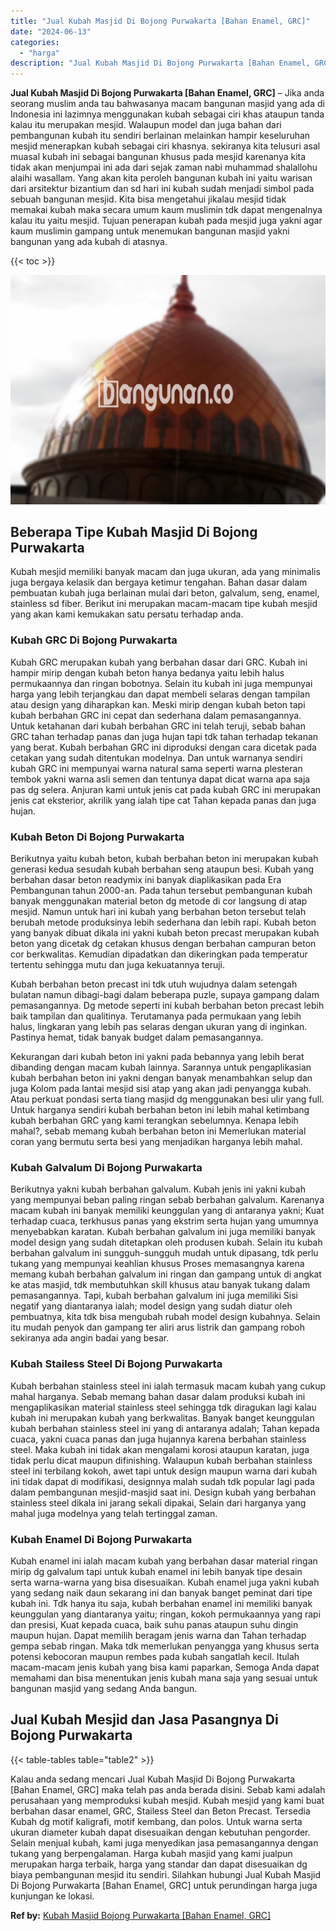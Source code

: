 ```yaml
---
title: "Jual Kubah Masjid Di Bojong Purwakarta [Bahan Enamel, GRC]"
date: "2024-06-13"
categories: 
  - "harga"
description: "Jual Kubah Masjid Di Bojong Purwakarta [Bahan Enamel, GRC]. Kalau anda sedang mencari Jual Kubah Masjid Di Bojong Purwakarta [Bahan Enamel, GRC] maka telah..."
---
```


**Jual Kubah Masjid Di Bojong Purwakarta \[Bahan Enamel, GRC\]** – Jika anda seorang muslim anda tau bahwasanya macam bangunan masjid yang ada di Indonesia ini lazimnya menggunakan kubah sebagai ciri khas ataupun tanda kalau itu merupakan mesjid. Walaupun model dan juga bahan dari pembangunan kubah itu sendiri berlainan melainkan hampir keseluruhan mesjid menerapkan kubah sebagai ciri khasnya. sekiranya kita telusuri asal muasal kubah ini sebagai bangunan khusus pada mesjid karenanya kita tidak akan menjumpai ini ada dari sejak zaman nabi muhammad shalallohu alaihi wasallam. Yang akan kita peroleh bangunan kubah ini yaitu warisan dari arsitektur bizantium dan sd hari ini kubah sudah menjadi simbol pada sebuah bangunan mesjid. Kita bisa mengetahui jikalau mesjid tidak memakai kubah maka secara umum kaum muslimin tdk dapat mengenalnya kalau itu yaitu mesjid. Tujuan penerapan kubah pada mesjid juga yakni agar kaum muslimin gampang untuk menemukan bangunan masjid yakni bangunan yang ada kubah di atasnya.

{{< toc >}}

![Jual Kubah Masjid Di Bojong Purwakarta [Bahan Enamel, GRC]](/images/jual-kubah-masjid-23.png)

## Beberapa Tipe Kubah Masjid Di Bojong Purwakarta

Kubah mesjid memiliki banyak macam dan juga ukuran, ada yang minimalis juga bergaya kelasik dan bergaya ketimur tengahan. Bahan dasar dalam pembuatan kubah juga berlainan mulai dari beton, galvalum, seng, enamel, stainless sd fiber. Berikut ini merupakan macam-macam tipe kubah mesjid yang akan kami kemukakan satu persatu terhadap anda.

### Kubah GRC Di Bojong Purwakarta

Kubah GRC merupakan kubah yang berbahan dasar dari GRC. Kubah ini hampir mirip dengan kubah beton hanya bedanya yaitu lebih halus permukaannya dan ringan bobotnya. Selain itu kubah ini juga mempunyai harga yang lebih terjangkau dan dapat membeli selaras dengan tampilan atau design yang diharapkan kan. Meski mirip dengan kubah beton tapi kubah berbahan GRC ini cepat dan sederhana dalam pemasangannya. Untuk ketahanan dari kubah berbahan GRC ini telah teruji, sebab bahan GRC tahan terhadap panas dan juga hujan tapi tdk tahan terhadap tekanan yang berat. Kubah berbahan GRC ini diproduksi dengan cara dicetak pada cetakan yang sudah ditentukan modelnya. Dan untuk warnanya sendiri kubah GRC ini mempunyai warna natural sama seperti warna plesteran tembok yakni warna asli semen dan tentunya dapat dicat warna apa saja pas dg selera. Anjuran kami untuk jenis cat pada kubah GRC ini merupakan jenis cat eksterior, akrilik yang ialah tipe cat Tahan kepada panas dan juga hujan.

### Kubah Beton Di Bojong Purwakarta

Berikutnya yaitu kubah beton, kubah berbahan beton ini merupakan kubah generasi kedua sesudah kubah berbahan seng ataupun besi. Kubah yang berbahan dasar beton readymix ini banyak diaplikasikan pada Era Pembangunan tahun 2000-an. Pada tahun tersebut pembangunan kubah banyak menggunakan material beton dg metode di cor langsung di atap mesjid. Namun untuk hari ini kubah yang berbahan beton tersebut telah berubah metode produksinya lebih sederhana dan lebih rapi. Kubah beton yang banyak dibuat dikala ini yakni kubah beton precast merupakan kubah beton yang dicetak dg cetakan khusus dengan berbahan campuran beton cor berkwalitas. Kemudian dipadatkan dan dikeringkan pada temperatur tertentu sehingga mutu dan juga kekuatannya teruji.

Kubah berbahan beton precast ini tdk utuh wujudnya dalam setengah bulatan namun dibagi-bagi dalam beberapa puzle, supaya gampang dalam pemasangannya. Dg metode seperti ini kubah berbahan beton precast lebih baik tampilan dan qualitinya. Terutamanya pada permukaan yang lebih halus, lingkaran yang lebih pas selaras dengan ukuran yang di inginkan. Pastinya hemat, tidak banyak budget dalam pemasangannya.

Kekurangan dari kubah beton ini yakni pada bebannya yang lebih berat dibanding dengan macam kubah lainnya. Sarannya untuk pengaplikasian kubah berbahan beton ini yakni dengan banyak menambahkan selup dan juga Kolom pada lantai mesjid sisi atap yang akan jadi penyangga kubah. Atau perkuat pondasi serta tiang masjid dg menggunakan besi ulir yang full. Untuk harganya sendiri kubah berbahan beton ini lebih mahal ketimbang kubah berbahan GRC yang kami terangkan sebelumnya. Kenapa lebih mahal?, sebab memang kubah berbahan beton ini Memerlukan material coran yang bermutu serta besi yang menjadikan harganya lebih mahal.

### Kubah Galvalum Di Bojong Purwakarta

Berikutnya yakni kubah berbahan galvalum. Kubah jenis ini yakni kubah yang mempunyai beban paling ringan sebab berbahan galvalum. Karenanya macam kubah ini banyak memiliki keunggulan yang di antaranya yakni; Kuat terhadap cuaca, terkhusus panas yang ekstrim serta hujan yang umumnya menyebabkan karatan. Kubah berbahan galvalum ini juga memiliki banyak model design yang sudah ditetapkan oleh produsen kubah. Selain itu kubah berbahan galvalum ini sungguh-sungguh mudah untuk dipasang, tdk perlu tukang yang mempunyai keahlian khusus Proses memasangnya karena memang kubah berbahan galvalum ini ringan dan gampang untuk di angkat ke atas masjid, tdk membutuhkan skill khusus atau banyak tukang dalam pemasangannya. Tapi, kubah berbahan galvalum ini juga memiliki Sisi negatif yang diantaranya ialah; model design yang sudah diatur oleh pembuatnya, kita tdk bisa mengubah rubah model design kubahnya. Selain itu mudah penyok dan gampang ter aliri arus listrik dan gampang roboh sekiranya ada angin badai yang besar.

### Kubah Stailess Steel Di Bojong Purwakarta

Kubah berbahan stainless steel ini ialah termasuk macam kubah yang cukup mahal harganya. Sebab memang bahan dasar dalam produksi kubah ini mengaplikasikan material stainless steel sehingga tdk diragukan lagi kalau kubah ini merupakan kubah yang berkwalitas. Banyak banget keunggulan kubah berbahan stainless steel ini yang di antaranya adalah; Tahan kepada cuaca, yakni cuaca panas dan juga hujannya karena berbahan stainless steel. Maka kubah ini tidak akan mengalami korosi ataupun karatan, juga tidak perlu dicat maupun difinishing. Walaupun kubah berbahan stainless steel ini terbilang kokoh, awet tapi untuk design maupun warna dari kubah ini tidak dapat di modifikasi, designnya malah sudah tdk popular lagi pada dalam pembangunan mesjid-masjid saat ini. Design kubah yang berbahan stainless steel dikala ini jarang sekali dipakai, Selain dari harganya yang mahal juga modelnya yang telah tertinggal zaman.

### Kubah Enamel Di Bojong Purwakarta

Kubah enamel ini ialah macam kubah yang berbahan dasar material ringan mirip dg galvalum tapi untuk kubah enamel ini lebih banyak tipe desain serta warna-warna yang bisa disesuaikan. Kubah enamel juga yakni kubah yang sedang naik daun sekarang ini dan banyak banget peminat dari tipe kubah ini. Tdk hanya itu saja, kubah berbahan enamel ini memiliki banyak keunggulan yang diantaranya yaitu; ringan, kokoh permukaannya yang rapi dan presisi, Kuat kepada cuaca, baik suhu panas ataupun suhu dingin maupun hujan. Dapat memilih beragam jenis warna dan Tahan terhadap gempa sebab ringan. Maka tdk memerlukan penyangga yang khusus serta potensi kebocoran maupun rembes pada kubah sangatlah kecil. Itulah macam-macam jenis kubah yang bisa kami paparkan, Semoga Anda dapat memahami dan bisa menentukan jenis kubah mana saja yang sesuai untuk bangunan masjid yang sedang Anda bangun.

## Jual Kubah Mesjid dan Jasa Pasangnya Di Bojong Purwakarta

{{< table-tables table="table2" >}}

Kalau anda sedang mencari Jual Kubah Masjid Di Bojong Purwakarta \[Bahan Enamel, GRC\] maka telah pas anda berada disini. Sebab kami adalah perusahaan yang memproduksi kubah mesjid. Kubah mesjid yang kami buat berbahan dasar enamel, GRC, Stailess Steel dan Beton Precast. Tersedia Kubah dg motif kaligrafi, motif kembang, dan polos. Untuk warna serta ukuran diameter kubah dapat disesuaikan dengan kebutuhan pengorder. Selain menjual kubah, kami juga menyedikan jasa pemasangannya dengan tukang yang berpengalaman. Harga kubah masjid yang kami jualpun merupakan harga terbaik, harga yang standar dan dapat disesuaikan dg biaya pembangunan mesjid itu sendiri. Silahkan hubungi Jual Kubah Masjid Di Bojong Purwakarta \[Bahan Enamel, GRC\] untuk perundingan harga juga kunjungan ke lokasi.

**Ref by:** [Kubah Masjid Bojong Purwakarta [Bahan Enamel, GRC]](https://id.wikipedia.org/wiki/Kubah)
